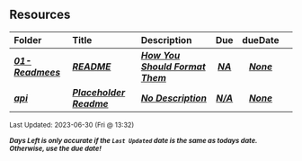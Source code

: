 ## Resources

| Folder | Title | Description | Due | dueDate |  |
|:------|:------|:------|:-----:|:-----:|-----|
| ***<a href="https://github.com/rugbyprof/4883-Software-Tools/tree/master/Resources/01-Readmees">01-Readmees</a>*** | ***<a href="https://github.com/rugbyprof/4883-Software-Tools/tree/master/Resources/01-Readmees"> README </a>*** | ***<a href="https://github.com/rugbyprof/4883-Software-Tools/tree/master/Resources/01-Readmees"> How You Should Format Them</a>*** | ***<a href="https://github.com/rugbyprof/4883-Software-Tools/tree/master/Resources/01-Readmees"> NA</a>*** | ***<a href="https://github.com/rugbyprof/4883-Software-Tools/tree/master/Resources/01-Readmees">None</a>*** |  |
| ***<a href="https://github.com/rugbyprof/4883-Software-Tools/tree/master/Resources/api">api</a>*** | ***<a href="https://github.com/rugbyprof/4883-Software-Tools/tree/master/Resources/api"> Placeholder Readme </a>*** | ***<a href="https://github.com/rugbyprof/4883-Software-Tools/tree/master/Resources/api"> No Description</a>*** | ***<a href="https://github.com/rugbyprof/4883-Software-Tools/tree/master/Resources/api">N/A</a>*** | ***<a href="https://github.com/rugbyprof/4883-Software-Tools/tree/master/Resources/api">None</a>*** |  |

<sup>Last Updated: 2023-06-30 (Fri @ 13:32)</sup> 

<sup>***Days Left is only accurate if the `Last Updated` date is the same as todays date. Otherwise, use the due date!***</sup> 